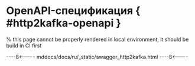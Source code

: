 # OpenAPI-спецификация { #http2kafka-openapi }

% this page cannot be properly rendered in local environment, it should be build in CI first

----8<----
mddocs/docs/ru/_static/swagger_http2kafka.html
----8<----
